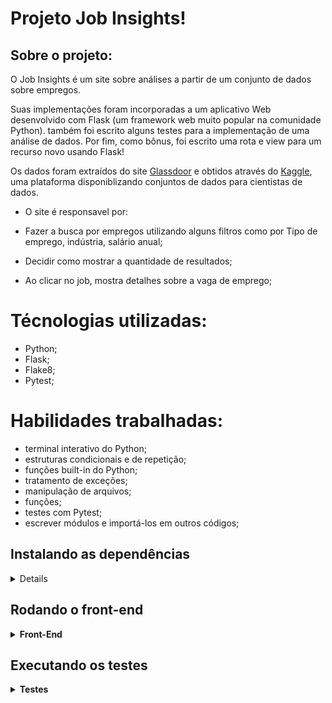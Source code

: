 # Projeto Job Insights!

## Sobre o projeto:

O Job Insights é um site sobre análises a partir de um conjunto de dados sobre empregos.

Suas implementações foram incorporadas a um aplicativo Web desenvolvido com Flask (um framework web muito popular na comunidade Python). também foi escrito alguns testes para a implementação de uma análise de dados. Por fim, como bônus, foi escrito uma rota e view para um recurso novo usando Flask!

  Os dados foram extraídos do site [Glassdoor](https://www.glassdoor.com.br/) e obtidos através do [Kaggle](https://www.kaggle.com/atharvap329/glassdoor-data-science-job-data), uma plataforma disponiblizando conjuntos de dados para cientistas de dados.

 - O site é responsavel por:

 - Fazer a busca por empregos utilizando alguns filtros como por Tipo de emprego, indústria, salário anual;
 - Decidir como mostrar a quantidade de resultados;
 - Ao clicar no job, mostra detalhes sobre a vaga de emprego;

# Técnologias utilizadas:

 - Python;
 - Flask;
 - Flake8;
 - Pytest;

# Habilidades trabalhadas:

 - terminal interativo do Python;
 - estruturas condicionais e de repetição;
 - funções built-in do Python;
 - tratamento de exceções;
 - manipulação de arquivos;
 - funções;
 - testes com Pytest;
 - escrever módulos e importá-los em outros códigos;

## Instalando as dependências

<details>

  ```json
    # Clone o repositório:
    git clone git@github.com:LucianooDutra/projeto_Job_Insights_python.git
    
    # Entre no diretório:
    cd projeto_Job_Insights_python
    
    # Crie o ambiente virtual para o projeto:
    python3 -m venv .venv && source .venv/bin/activate
    
    # Instale as dependências:
    python3 -m pip install -r dev-requirements.txt
  ```

</details>

## Rodando o front-end

<details>
 <summary><strong>Front-End</strong></summary><br />

- Para rodar o front-end basta executar o comando abaixo a partir da raiz do projeto:

  ```json
    flask run
  ```

- Acesse o site gerado pelo Flask em http://localhost:5000

</details>


## Executando os testes

<details>
 <summary><strong>Testes</strong></summary><br />

 Foi utilizado o Pytest para a realização dos testes;

- Para rodar todos os testes:

Para executar todos os testes digite o seguinte comando no terminal a partir da raiz do projeto:

  ```json
    python3 -m pytest
  ```

</details>

